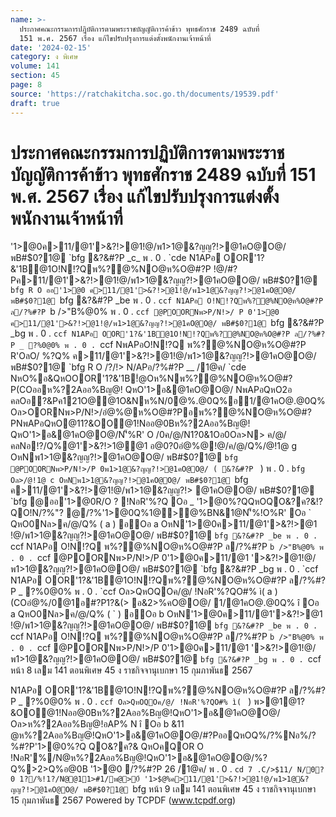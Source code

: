 ```yaml
---
name: >-
  ประกาศคณะกรรมการปฏิบัติการตามพระราชบัญญัติการค้าข้าว พุทธศักราช 2489 ฉบับที่
  151 พ.ศ. 2567 เรื่อง แก้ไขปรับปรุงการแต่งตั้งพนักงานเจ้าหน้าที่
date: '2024-02-15'
category: ง พิเศษ
volume: 141
section: 45
page: 8
source: 'https://ratchakitcha.soc.go.th/documents/19539.pdf'
draft: true
---
```


# ประกาศคณะกรรมการปฏิบัติการตามพระราชบัญญัติการค้าข้าว พุทธศักราช 2489 ฉบับที่ 151 พ.ศ. 2567 เรื่อง แก้ไขปรับปรุงการแต่งตั้งพนักงานเจ้าหน้าที่

'1>@0ค>11/@1'>&?!>@1!@/พ1>1@&?ญญ?!>@1คO@O@/ พB#$0?1@ `bfg &?&#?P _c_ พ . 0 . `cde N1APอ OOR'1?&'1B@1O!N!?Qพ%?@%NO@ห%O@#?P !@/#?Pค>11/@1'>&?!>@1!@/พ1>1@&?ญญ?!>@1คO@O@/ พB#$0?1@ `bfg R O ออ'1>@0 ค>11/@1'>&?!>@1!@/พ1>1@&?ญญ?!>@1คO@O@/ พB#$0?1@ `bfg &?&#?P _be พ . 0 . `ccf N1APอ O!N!?Qพ%?@%NO@ห%O@#?P ล/?%#?P `b />"B%@0% พ . 0 . `ccf @POORNพ>P/N!>/ P 0'1>@0 ค>11/@1'>&?!>@1!@/พ1>1@&?ญญ?!>@1คO@O@/ พB#$0?1@ `bfg &?&#?P _bg พ . 0 . `ccf N1APอ OOR'1?&'1B@1O!N!?Qพ%?@%NO@ห%O@#?P ล/?%#?P _ ?%0@0% พ . 0 . `ccf NพAPอO!N!?Q พ%?@%NO@ห%O@#?P R'OลO/ %?Q% ค>11/@1'>&?!>@1!@/พ1>1@&?ญญ?!>@1คO@O@/ พB#$0?1@ `bfg R O /?/!> N/APอ/?%#?P __ /1@ค/ `cde NหO%อ&QหOOOR'1?&'1B!ํ@Oห%Nพ%?@%NO@ห%O@#?P(COออห%?2Aออ%Bญ@! QหO'1>อ&@1คO@O@/ NพAPอQหO2อ คลOอ?&Pค121O@@1O&Nห%N/0@%.@0Q%อ1/@1คO@.@0Q% Oล>OORNพ>P/N!>/อํ@%@ห%O@#?Pอพ%?@%NO@ห%O@#?PNพAPอQหO@11?&OO@1!Nออ@0Bห%?2Aออ%Bญ@! QหO'1>อ&@1คO@O@/N'็%R' O /0ค/@/N1?0&1Oอ0Oล>N> ค/@/คลNอ!?/Q%@1'>&?!>1@@1 อ@0?0อํ@%@!@/ค/@/Q%/@!1@ g OหNพ1>1@&?ญญ?!>@1คO@O@/ พB#$0?1@ `bfg @POORNพ>P/N!>/P 0พ1>1@&?ญญ?!>@1คO@O@/ ( &?&#?P ` ) พ . 0 . `bfg Oล>/@!1@ c OหNพ1>1@&?ญญ?!>@1คO@O@/ พB#$0?1@ `bfg ค>11/@1'>&?!>@1!@/พ1>1@&?ญญ?!> @1คO@O@/ พB#$0?1@ `bfg @ออ'1>@0R/O ? !NอR'%?Q Oอ _ '1>@0%?QQหOQO&?ค?&!?QO!N/?%"? @/?%'1>@0Q%1@>@%BN&1@N'็%!O%R' Oอ ` QหO0Nล>ค/@/Q% ( a ) อOอ a OหN'1>@0ค>11/@1'>&?!>@1 !@/พ1>1@&?ญญ?!>@1คO@O@/ พB#$0?1@ `bfg &?&#?P _be พ . 0 . `ccf N1APอ O!N!?Q พ%?@%NO@ห%O@#?P ล/?%#?P `b />"B%@0% พ . 0 . `ccf @POORNพ>P/N!>/P 0'1>@0ค>11/@1 '>&?!>@1!@/พ1>1@&?ญญ?!>@1คO@O@/ พB#$0?1@ `bfg &?&#?P _bg พ . 0 . `ccf N1APอ OOR'1?&'1B@1O!N!?Qพ%?@%NO@ห%O@#?P ล/?%#?P _ ?%0@0% พ . 0 . `ccf Oล>QหOQOค/@/ !NอR'%?QO#% ì( a ) (COอํ@%/0@1อ#?P1?&(> อ&2>%คO@O@/ 1/@1คO@.@0Q% î Oอ a QหO0Nล>ค/@/Q% ( ` ) อOอ b OหN'1>@0ค>11/@1'>&?!>@1 !@/พ1>1@&?ญญ?!>@1คO@O@/ พB#$0?1@ `bfg &?&#?P _be พ . 0 . `ccf N1APอ O!N!?Q พ%?@%NO@ห%O@#?P ล/?%#?P `b />"B%@0% พ . 0 . `ccf @POORNพ>P/N!>/P 0'1>@0ค>11/@1 '>&?!>@1!@/พ1>1@&?ญญ?!>@1คO@O@/ พB#$0?1@ `bfg &?&#?P _bg พ . 0 . `ccf หน้า 8 เลม 141 ตอนพิเศษ 45 ง ราชกิจจานุเบกษา 15 กุมภาพันธ 2567

N1APอ OOR'1?&'1B@1O!N!?Qพ%?@%NO@ห%O@#?P ล/?%#?P _ ?%0@0% พ . 0 . `ccf Oล>QหOQOค/@/ !NอR'%?QO#% ì( ` ) พ>@1@1?&OO@1!Nออ@0Bห%?2Aออ%Bญ@!QหO'1>อ&@1คO@O@/ Oล>ห%?2Aออ%Bญ@!อAP% N î Oอ b &11 @ห%?2Aออ%Bญ@!QหO'1>อ&@1คO@O@/#?PออQหOQ%/?%Nอ%/?%#?P'1>@0%?Q QO&?ค?& QหOคQOR O !NอR'%/N@ห%?2Aออ%Bญ@!QหO'1>อ&@1คO@O@/%?Q%>2>Q%อ@0B '1>@0  /?%#?P 26 /1@ค/ พ . 0 . `cd 7 .C/>$11/ N/0?0 1?/%!1?/N@@11>#1/พ@>0์ '1>$@%ค>11/@1'>&?!>@1!@/พ1>1@&?ญญ?!>@1คO@O@/ พB#$0?1@ `bfg หน้า 9 เลม 141 ตอนพิเศษ 45 ง ราชกิจจานุเบกษา 15 กุมภาพันธ 2567 Powered by TCPDF (www.tcpdf.org)

